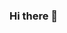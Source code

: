 ### Hi there 👋

<!--
**Jaseempk/Jaseempk** is a ✨ _special_ ✨ repository because its `README.md` (this file) appears on your GitHub profile.

Here are some ideas to get you started:

- 🔭 I’m currently working on Solidity & Foundry...
- 🌱 I’m currently learning Rust, React & Next.js ...
- 👯 I’m looking to collaborate on Web3 Projects & Startups...
- 🤔 I’m looking for help with ...
- 💬 Ask me about Ethereum & Blockchain...
- 📫 How to reach me: www.linkedin.com/in/moossa-jaseem-pk-433126216
                      https://twitter.com/jasimpk99                    
 ...
- 😄 Pronouns: ...
- ⚡ Fun fact: ...
-->
